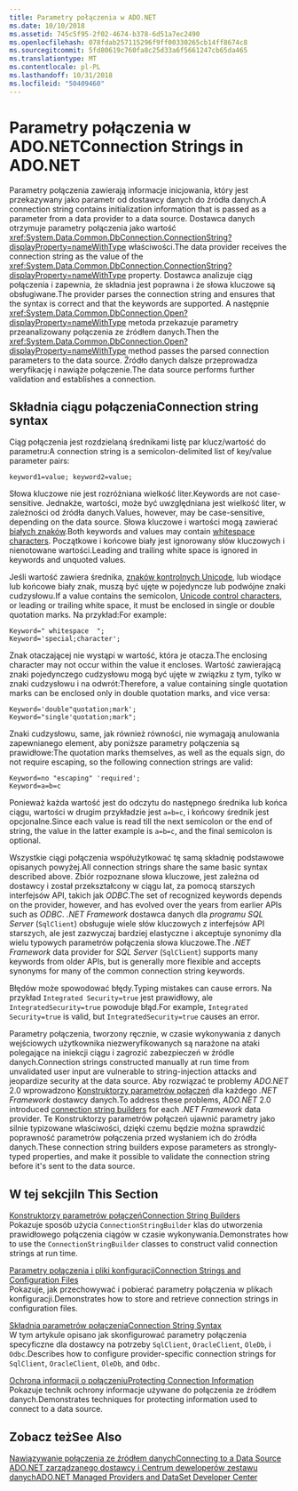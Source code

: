 ```yaml
---
title: Parametry połączenia w ADO.NET
ms.date: 10/10/2018
ms.assetid: 745c5f95-2f02-4674-b378-6d51a7ec2490
ms.openlocfilehash: 078fdab257115296f9ff00330265cb14ff8674c8
ms.sourcegitcommit: 5fd80619c760fa8c25d33a6f5661247cb65da465
ms.translationtype: MT
ms.contentlocale: pl-PL
ms.lasthandoff: 10/31/2018
ms.locfileid: "50409460"
---
```

# <a name="connection-strings-in-adonet"></a><span data-ttu-id="4078c-102">Parametry połączenia w ADO.NET</span><span class="sxs-lookup"><span data-stu-id="4078c-102">Connection Strings in ADO.NET</span></span>

<span data-ttu-id="4078c-103">Parametry połączenia zawierają informacje inicjowania, który jest przekazywany jako parametr od dostawcy danych do źródła danych.</span><span class="sxs-lookup"><span data-stu-id="4078c-103">A connection string contains initialization information that is passed as a parameter from a data provider to a data source.</span></span> <span data-ttu-id="4078c-104">Dostawca danych otrzymuje parametry połączenia jako wartość <xref:System.Data.Common.DbConnection.ConnectionString?displayProperty=nameWithType> właściwości.</span><span class="sxs-lookup"><span data-stu-id="4078c-104">The data provider receives the connection string as the value of the <xref:System.Data.Common.DbConnection.ConnectionString?displayProperty=nameWithType> property.</span></span> <span data-ttu-id="4078c-105">Dostawca analizuje ciąg połączenia i zapewnia, że składnia jest poprawna i że słowa kluczowe są obsługiwane.</span><span class="sxs-lookup"><span data-stu-id="4078c-105">The provider parses the connection string and ensures that the syntax is correct and that the keywords are supported.</span></span> <span data-ttu-id="4078c-106">A następnie <xref:System.Data.Common.DbConnection.Open?displayProperty=nameWithType> metoda przekazuje parametry przeanalizowany połączenia ze źródłem danych.</span><span class="sxs-lookup"><span data-stu-id="4078c-106">Then the <xref:System.Data.Common.DbConnection.Open?displayProperty=nameWithType> method passes the parsed connection parameters to the data source.</span></span> <span data-ttu-id="4078c-107">Źródło danych dalsze przeprowadza weryfikację i nawiąże połączenie.</span><span class="sxs-lookup"><span data-stu-id="4078c-107">The data source performs further validation and establishes a connection.</span></span>

## <a name="connection-string-syntax"></a><span data-ttu-id="4078c-108">Składnia ciągu połączenia</span><span class="sxs-lookup"><span data-stu-id="4078c-108">Connection string syntax</span></span>

<span data-ttu-id="4078c-109">Ciąg połączenia jest rozdzielaną średnikami listę par klucz/wartość do parametru:</span><span class="sxs-lookup"><span data-stu-id="4078c-109">A connection string is a semicolon-delimited list of key/value parameter pairs:</span></span>
  
    keyword1=value; keyword2=value;
  
<span data-ttu-id="4078c-110">Słowa kluczowe nie jest rozróżniana wielkość liter.</span><span class="sxs-lookup"><span data-stu-id="4078c-110">Keywords are not case-sensitive.</span></span> <span data-ttu-id="4078c-111">Jednakże, wartości, może być uwzględniana jest wielkość liter, w zależności od źródła danych.</span><span class="sxs-lookup"><span data-stu-id="4078c-111">Values, however, may be case-sensitive, depending on the data source.</span></span> <span data-ttu-id="4078c-112">Słowa kluczowe i wartości mogą zawierać [białych znaków](https://en.wikipedia.org/wiki/Whitespace_character#Unicode).</span><span class="sxs-lookup"><span data-stu-id="4078c-112">Both keywords and values may contain [whitespace characters](https://en.wikipedia.org/wiki/Whitespace_character#Unicode).</span></span> <span data-ttu-id="4078c-113">Początkowe i końcowe biały jest ignorowany słów kluczowych i nienotowane wartości.</span><span class="sxs-lookup"><span data-stu-id="4078c-113">Leading and trailing white space is ignored in keywords and unquoted values.</span></span>

<span data-ttu-id="4078c-114">Jeśli wartość zawiera średnika, [znaków kontrolnych Unicode](https://en.wikipedia.org/wiki/Unicode_control_characters), lub wiodące lub końcowe biały znak, muszą być ujęte w pojedyncze lub podwójne znaki cudzysłowu.</span><span class="sxs-lookup"><span data-stu-id="4078c-114">If a value contains the semicolon, [Unicode control characters](https://en.wikipedia.org/wiki/Unicode_control_characters), or leading or trailing white space, it must be enclosed in single or double quotation marks.</span></span> <span data-ttu-id="4078c-115">Na przykład:</span><span class="sxs-lookup"><span data-stu-id="4078c-115">For example:</span></span>

    Keyword=" whitespace  ";
    Keyword='special;character';

<span data-ttu-id="4078c-116">Znak otaczającej nie wystąpi w wartość, która je otacza.</span><span class="sxs-lookup"><span data-stu-id="4078c-116">The enclosing character may not occur within the value it encloses.</span></span> <span data-ttu-id="4078c-117">Wartość zawierającą znaki pojedynczego cudzysłowu mogą być ujęte w związku z tym, tylko w znaki cudzysłowu i na odwrót:</span><span class="sxs-lookup"><span data-stu-id="4078c-117">Therefore, a value containing single quotation marks can be enclosed only in double quotation marks, and vice versa:</span></span>

    Keyword='double"quotation;mark';
    Keyword="single'quotation;mark";

<span data-ttu-id="4078c-118">Znaki cudzysłowu, same, jak również równości, nie wymagają anulowania zapewnianego element, aby poniższe parametry połączenia są prawidłowe:</span><span class="sxs-lookup"><span data-stu-id="4078c-118">The quotation marks themselves, as well as the equals sign, do not require escaping, so the following connection strings are valid:</span></span>

    Keyword=no "escaping" 'required';
    Keyword=a=b=c

<span data-ttu-id="4078c-119">Ponieważ każda wartość jest do odczytu do następnego średnika lub końca ciągu, wartości w drugim przykładzie jest `a=b=c`, i końcowy średnik jest opcjonalne.</span><span class="sxs-lookup"><span data-stu-id="4078c-119">Since each value is read till the next semicolon or the end of string, the value in the latter example is `a=b=c`, and the final semicolon is optional.</span></span>

<span data-ttu-id="4078c-120">Wszystkie ciągi połączenia współużytkować tę samą składnię podstawowe opisanych powyżej.</span><span class="sxs-lookup"><span data-stu-id="4078c-120">All connection strings share the same basic syntax described above.</span></span> <span data-ttu-id="4078c-121">Zbiór rozpoznane słowa kluczowe, jest zależna od dostawcy i został przekształcony w ciągu lat, za pomocą starszych interfejsów API, takich jak *ODBC*.</span><span class="sxs-lookup"><span data-stu-id="4078c-121">The set of recognized keywords depends on the provider, however, and has evolved over the years from earlier APIs such as *ODBC*.</span></span> <span data-ttu-id="4078c-122">*.NET Framework* dostawca danych dla *programu SQL Server* (`SqlClient`) obsługuje wiele słów kluczowych z interfejsów API starszych, ale jest zazwyczaj bardziej elastyczne i akceptuje synonimy dla wielu typowych parametrów połączenia słowa kluczowe.</span><span class="sxs-lookup"><span data-stu-id="4078c-122">The *.NET Framework* data provider for *SQL Server* (`SqlClient`) supports many keywords from older APIs, but is generally more flexible and accepts synonyms for many of the common connection string keywords.</span></span>

<span data-ttu-id="4078c-123">Błędów może spowodować błędy.</span><span class="sxs-lookup"><span data-stu-id="4078c-123">Typing mistakes can cause errors.</span></span> <span data-ttu-id="4078c-124">Na przykład `Integrated Security=true` jest prawidłowy, ale `IntegratedSecurity=true` powoduje błąd.</span><span class="sxs-lookup"><span data-stu-id="4078c-124">For example, `Integrated Security=true` is valid, but `IntegratedSecurity=true` causes an error.</span></span>

<span data-ttu-id="4078c-125">Parametry połączenia, tworzony ręcznie, w czasie wykonywania z danych wejściowych użytkownika niezweryfikowanych są narażone na ataki polegające na iniekcji ciągu i zagrozić zabezpieczeń w źródle danych.</span><span class="sxs-lookup"><span data-stu-id="4078c-125">Connection strings constructed manually at run time from unvalidated user input are vulnerable to string-injection attacks and jeopardize security at the data source.</span></span> <span data-ttu-id="4078c-126">Aby rozwiązać te problemy *ADO.NET* 2.0 wprowadzono [Konstruktorzy parametrów połączeń](../../../../docs/framework/data/adonet/connection-string-builders.md) dla każdego *.NET Framework* dostawcy danych.</span><span class="sxs-lookup"><span data-stu-id="4078c-126">To address these problems, *ADO.NET* 2.0 introduced [connection string builders](../../../../docs/framework/data/adonet/connection-string-builders.md) for each *.NET Framework* data provider.</span></span> <span data-ttu-id="4078c-127">Te Konstruktorzy parametrów połączeń ujawnić parametry jako silnie typizowane właściwości, dzięki czemu będzie można sprawdzić poprawność parametrów połączenia przed wysłaniem ich do źródła danych.</span><span class="sxs-lookup"><span data-stu-id="4078c-127">These connection string builders expose parameters as strongly-typed properties, and make it possible to validate the connection string before it's sent to the data source.</span></span>

## <a name="in-this-section"></a><span data-ttu-id="4078c-128">W tej sekcji</span><span class="sxs-lookup"><span data-stu-id="4078c-128">In This Section</span></span>  
 [<span data-ttu-id="4078c-129">Konstruktorzy parametrów połączeń</span><span class="sxs-lookup"><span data-stu-id="4078c-129">Connection String Builders</span></span>](../../../../docs/framework/data/adonet/connection-string-builders.md)  
 <span data-ttu-id="4078c-130">Pokazuje sposób użycia `ConnectionStringBuilder` klas do utworzenia prawidłowego połączenia ciągów w czasie wykonywania.</span><span class="sxs-lookup"><span data-stu-id="4078c-130">Demonstrates how to use the `ConnectionStringBuilder` classes to construct valid connection strings at run time.</span></span>
  
 [<span data-ttu-id="4078c-131">Parametry połączenia i pliki konfiguracji</span><span class="sxs-lookup"><span data-stu-id="4078c-131">Connection Strings and Configuration Files</span></span>](../../../../docs/framework/data/adonet/connection-strings-and-configuration-files.md)  
 <span data-ttu-id="4078c-132">Pokazuje, jak przechowywać i pobierać parametry połączenia w plikach konfiguracji.</span><span class="sxs-lookup"><span data-stu-id="4078c-132">Demonstrates how to store and retrieve connection strings in configuration files.</span></span>
  
 [<span data-ttu-id="4078c-133">Składnia parametrów połączenia</span><span class="sxs-lookup"><span data-stu-id="4078c-133">Connection String Syntax</span></span>](../../../../docs/framework/data/adonet/connection-string-syntax.md)  
 <span data-ttu-id="4078c-134">W tym artykule opisano jak skonfigurować parametry połączenia specyficzne dla dostawcy na potrzeby `SqlClient`, `OracleClient`, `OleDb`, i `Odbc`.</span><span class="sxs-lookup"><span data-stu-id="4078c-134">Describes how to configure provider-specific connection strings for `SqlClient`, `OracleClient`, `OleDb`, and `Odbc`.</span></span>
  
 [<span data-ttu-id="4078c-135">Ochrona informacji o połączeniu</span><span class="sxs-lookup"><span data-stu-id="4078c-135">Protecting Connection Information</span></span>](../../../../docs/framework/data/adonet/protecting-connection-information.md)  
 <span data-ttu-id="4078c-136">Pokazuje technik ochrony informacje używane do połączenia ze źródłem danych.</span><span class="sxs-lookup"><span data-stu-id="4078c-136">Demonstrates techniques for protecting information used to connect to a data source.</span></span>
  
## <a name="see-also"></a><span data-ttu-id="4078c-137">Zobacz też</span><span class="sxs-lookup"><span data-stu-id="4078c-137">See Also</span></span>  
 [<span data-ttu-id="4078c-138">Nawiązywanie połączenia ze źródłem danych</span><span class="sxs-lookup"><span data-stu-id="4078c-138">Connecting to a Data Source</span></span>](/cpp/data/odbc/connecting-to-a-data-source)  
 [<span data-ttu-id="4078c-139">ADO.NET zarządzanego dostawcy i Centrum deweloperów zestawu danych</span><span class="sxs-lookup"><span data-stu-id="4078c-139">ADO.NET Managed Providers and DataSet Developer Center</span></span>](https://go.microsoft.com/fwlink/?LinkId=217917)
